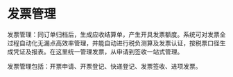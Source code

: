 # 发票管理

发票管理：同订单归档后，生成应收结算单，产生开具发票额度。系统可对发票全过程自动化无漏点高效率管理，并能自动进行税负测算及发票认证，按税票口径生成凭证及报表。在这里统一管理发票，从申请到签收一站式管理。

发票管理包括：开票申请、开票登记、快递登记、发票签收、进项发票。

